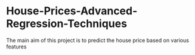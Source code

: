 # House-Prices-Advanced-Regression-Techniques

The main aim of this project is to predict the house price based on various features
